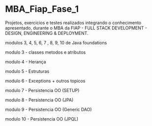 # MBA_Fiap_Fase_1

Projetos, exercicios e testes realizados integrando o conhecimento apresentado, durante o MBA da FIAP - FULL STACK DEVELOPMENT - DESIGN, ENGINEERING & DEPLOYMENT.

modulos 3, 4, 5, 6, 7 , 8, 9, 10 de Java foundations

modulo 3 - classes metodos e atributos

modulo 4 - Herança

modulo 5 - Estruturas

modulo 6 - Exceptions + outros topicos

modulo 7 - Persistencia OO (SETUP)

modulo 8 - Persistencia OO (JPA)

modulo 9 - Persistencia OO (Generic DAO)

modulo 10 - Persistencia OO (JPQL)
